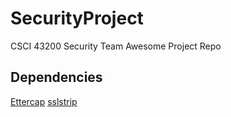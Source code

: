 # SecurityProject
CSCI 43200 Security Team Awesome Project Repo


## Dependencies
[Ettercap](https://ettercap.github.io/ettercap/downloads.html)
[sslstrip](ttps://github.com/moxie0/sslstrip)
